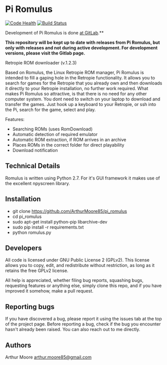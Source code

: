 # Pi Romulus

[![Code Health](https://landscape.io/github/ArthurMoore85/pi_romulus/master/landscape.svg?style=flat)](https://landscape.io/github/ArthurMoore85/pi_romulus/master)
[![Build Status](https://travis-ci.org/ArthurMoore85/pi_romulus.svg?branch=master)](https://travis-ci.org/ArthurMoore85/pi_romulus)

Development of Pi Romulus is done [at GitLab](https://gitlab.com/arthurmoore85/pi_romulus).**

**This repository will be kept up to date with releases from Pi Romulus, but only with releases and not during active development. For development versions, please visit the Gitlab page.**

Retropie ROM downloader (v.1.2.3)

Based on Romulus, the Linux Retropie ROM manager, Pi Romulus is intended to fill a gaping hole
in the Retropie functionality.
It allows you to search for games for the Retropie that you already own and then downloads it
directly to your Retropie installation, no further work required.
What makes Pi Romulus so attractive, is that there is no need for any other computer system.
You dont need to switch on your laptop to download and transfer the games. Just hook up a
keyboard to your Retropie, or ssh into the Pi, search for the game, select and play.

Features:
* Searching ROMs (uses RomDownload)
* Automatic detection of required emulator
* Automatic ROM extraction, if ROM arrives in an archive
* Places ROMs in the correct folder for direct playability
* Download notification

Technical Details
-----------------
Romulus is written using Python 2.7.
For it's GUI framework it makes use of the excellent npyscreen library.

## Installation

- git clone https://github.com/ArthurMoore85/pi_romulus
- cd pi_romulus
- sudo apt-get install python-pip libarchive-dev
- sudo pip install -r requirements.txt
- python romulus.py

## Developers

All code is licensed under GNU Public License 2 (GPLv2). This license allows you to copy, edit, and redistribute without restriction, as long as it retains the free GPLv2 license.

All help is appreciated, whether filing bug reports, squashing bugs, requesting features or anything else, simply clone this repo, and if you have improved it somehow, make a pull request.

## Reporting bugs

If you have discovered a bug, please report it using the issues tab at the top of the project page.
Before reporting a bug, check if the bug you encounter hasn't already been raised.
You can also reach out to me directly.

## Authors

Arthur Moore <arthur.moore85@gmail.com>
